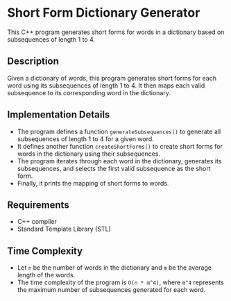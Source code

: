 # Short Form Dictionary Generator

This C++ program generates short forms for words in a dictionary based on subsequences of length 1 to 4.

## Description

Given a dictionary of words, this program generates short forms for each word using its subsequences of length 1 to 4. It then maps each valid subsequence to its corresponding word in the dictionary.

## Implementation Details

- The program defines a function `generateSubsequences()` to generate all subsequences of length 1 to 4 for a given word.
- It defines another function `createShortForms()` to create short forms for words in the dictionary using their subsequences.
- The program iterates through each word in the dictionary, generates its subsequences, and selects the first valid subsequence as the short form.
- Finally, it prints the mapping of short forms to words.

## Requirements

- C++ compiler
- Standard Template Library (STL)

## Time Complexity

- Let `n` be the number of words in the dictionary and `m` be the average length of the words.
- The time complexity of the program is `O(n * m^4)`, where `m^4` represents the maximum number of subsequences generated for each word.
